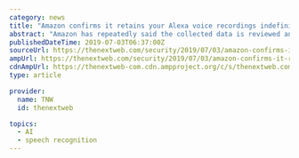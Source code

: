 ```yaml
---
category: news
title: "Amazon confirms it retains your Alexa voice recordings indefinitely"
abstract: "Amazon has repeatedly said the collected data is reviewed and annotated by humans to help improve Alexa over time, using machine learning methods to train its underlying speech recognition and ..."
publishedDateTime: 2019-07-03T06:37:00Z
sourceUrl: https://thenextweb.com/security/2019/07/03/amazon-confirms-it-retains-your-alexa-voice-recordings-indefinitely/
ampUrl: https://thenextweb.com/security/2019/07/03/amazon-confirms-it-retains-your-alexa-voice-recordings-indefinitely/amp/
cdnAmpUrl: https://thenextweb-com.cdn.ampproject.org/c/s/thenextweb.com/security/2019/07/03/amazon-confirms-it-retains-your-alexa-voice-recordings-indefinitely/amp/
type: article

provider:
  name: TNW
  id: thenextweb

topics:
  - AI
  - speech recognition
---
```

